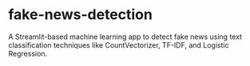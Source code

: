 # fake-news-detection
A Streamlit-based machine learning app to detect fake news using text classification techniques like CountVectorizer, TF-IDF, and Logistic Regression.
